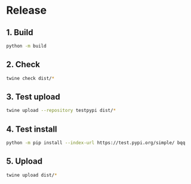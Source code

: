 # Release

## 1. Build
```bash
python -m build
```

## 2. Check 

```bash
twine check dist/*
```

## 3. Test upload 

```bash
twine upload --repository testpypi dist/*
```

## 4. Test install

```bash
python -m pip install --index-url https://test.pypi.org/simple/ bqq
```


## 5. Upload 

```bash
twine upload dist/*
```